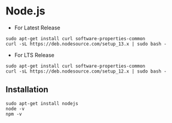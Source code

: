 # Node.js

- For Latest Release

```shell
sudo apt-get install curl software-properties-common
curl -sL https://deb.nodesource.com/setup_13.x | sudo bash -
```

- For LTS Release

```shell
sudo apt-get install curl software-properties-common
curl -sL https://deb.nodesource.com/setup_12.x | sudo bash -
```

## Installation

```shell
sudo apt-get install nodejs
node -v
npm -v